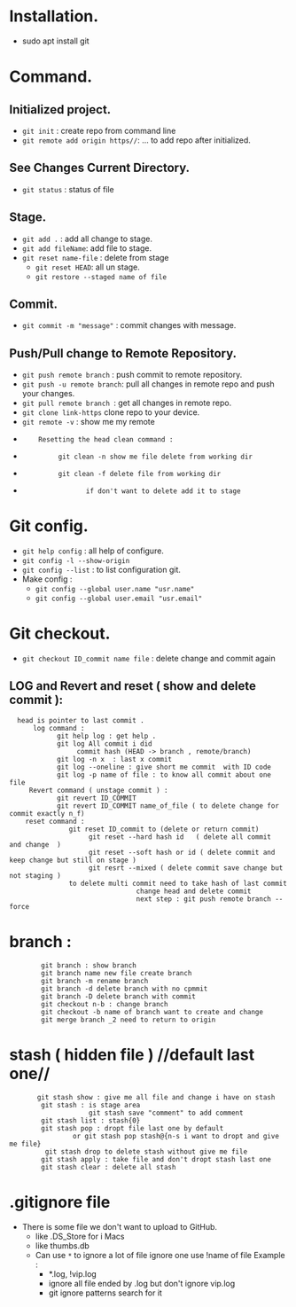 # Installation.
- sudo apt install git
# Command.
## Initialized project.
- `git init` : create repo from command line 
- `git remote add origin https//`: ... to add repo after initialized.

## See Changes Current Directory.
- `git status` : status of file 

## Stage.
- `git add .` : add all change to stage.
- `git add fileName`: add file to stage.
- `git reset name-file` : delete from stage
	- `git reset HEAD`:  all un stage.
	- `git restore --staged name of file` 

## Commit.
- `git commit -m "message"` : commit changes with message.

## Push/Pull change to Remote Repository.
- `git push remote branch` : push commit to remote repository.
- `git push -u remote branch`: pull all changes in remote repo and push your changes. 
- `git pull remote branch `:  get all changes in remote repo. 
- `git clone link-https` clone repo to your device.
- `git remote -v` : show me my remote 
-         Resetting the head clean command :
-              git clean -n show me file delete from working dir 
-              git clean -f delete file from working dir
-                     if don't want to delete add it to stage 
# Git config.
- `git help config` : all help of configure.
- `git config -l --show-origin`
- `git config --list` : to list configuration git.
- Make config :
	- `git config --global user.name "usr.name"`
	- `git config --global user.email "usr.email"` 

# Git checkout.
- `git checkout ID_commit name file` : delete change and commit again
## LOG  and Revert  and reset ( show and delete commit ): 
      head is pointer to last commit .
          log command : 
                git help log : get help .
                git log All commit i did 
                     commit hash (HEAD -> branch , remote/branch)
                git log -n x  : last x commit
                git log --oneline : give short me commit  with ID code 
                git log -p name of file : to know all commit about one file  
         Revert command ( unstage commit ) :
                git revert ID_COMMIT 
                git revert ID_COMMIT name_of_file ( to delete change for commit exactly n_f)
        reset command :
                   git reset ID_commit to (delete or return commit) 
                        git reset --hard hash id   ( delete all commit  and change  )
                        git reset --soft hash or id ( delete commit and keep change but still on stage )
                        git resrt --mixed ( delete commit save change but not staging )
                   to delete multi commit need to take hash of last commit 
                                    change head and delete commit 
                                    next step : git push remote branch --force 
# branch :
            git branch : show branch 
            git branch name new file create branch 
            git branch -m rename branch 
            git branch -d delete branch with no cpmmit 
            git branch -D delete branch with commit 
            git checkout n-b : change branch
            git checkout -b name of branch want to create and change 
            git merge branch _2 need to return to origin 

# stash ( hidden file ) //default last one// 
           git stash show : give me all file and change i have on stash 
            git stash : is stage area
                        git stash save "comment" to add comment 
            git stash list : stash{0}
            git stash pop : dropt file last one by default
                    or git stash pop stash@{n-s i want to dropt and give me file} 
             git stash drop to delete stash without give me file 
            git stash apply : take file and don't dropt stash last one
            git stash clear : delete all stash 
# .gitignore  file
- There is some file we don't want to upload to GitHub. 
	- like .DS_Store for i Macs
    - like thumbs.db
    -  Can use `*` to ignore a lot of file ignore one use !name of file Example : 
        -  *.log, !vip.log
        - ignore all file ended by .log  but don't ignore vip.log
		- git ignore patterns search for it

